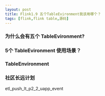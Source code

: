 ```yaml
---
layout: post
title: Flink1.9 五个TableEvironment我该用哪个？
tags: [flink,flink table,源码]
---
```


### 为什么会有五个 TableEvironment?


### 5个 TableEvironment 使用场景？


### TableEnvironment


### 社区长远计划


etl_push_lt_p2_2_uapp_event